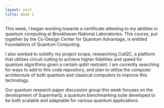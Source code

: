 ```yaml
---
layout: post
title: Week 2
---
```


This week, I began working towards a certificate attesting to my abilities in quantum computing at Brookhaven National Laboratories. This course, put together by the Co-Design Center for Quantum Advantage, is entitled Foundations of Quantum Computing.

I also worked to solidify my project scope, researching CutQC, a platform that utilizes circuit cutting to achieve higher fidelities and speed for quantum algorithms given a certain qubit restraint. I am currently searching for ways to add to this code repository, and plan to utilize the computer architecture of both quantum and classical computers to improve this technology.

Our quantum research paper discussion group this week focuses on the development of SupermarQ, a quantum benchmarking suite developed to be both scalable and adaptable for various quantum applications. 
